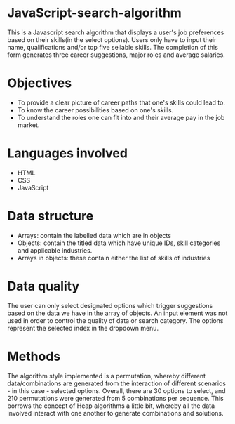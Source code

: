 # JavaScript-search-algorithm
This is a Javascript search algorithm that displays a user's job preferences based on their skills(in the select options). Users only have to input their name, qualifications and/or top five sellable skills. The completion of this form generates three career suggestions, major roles and average salaries.

# Objectives
 - To provide a clear picture of career paths that one's skills could lead to.
 - To know the career possibilities based on one's skills.
 - To understand the roles one can fit into and their average pay in the job market.

# Languages involved
 - HTML
 - CSS
 - JavaScript

# Data structure
 - Arrays: contain the labelled data which are in objects
 - Objects: contain the titled data which have unique IDs, skill categories and applicable industries.
 - Arrays in objects: these contain either the list of skills of industries 

# Data quality
The user can only select designated options which trigger suggestions based on the data we have in the array of
objects. An input element was not used in order to control the quality of data or search category. The options represent the selected index in the dropdown menu.

# Methods
The algorithm style implemented is a permutation, whereby different data/combinations are generated from the interaction of different scenarios - in this case - selected options. Overall, there are 30 options to select, and 210 permutations were generated from 5 combinations per sequence. This borrows the concept of Heap algorithms a little bit, whereby all the data involved interact with one another to generate combinations and solutions.
